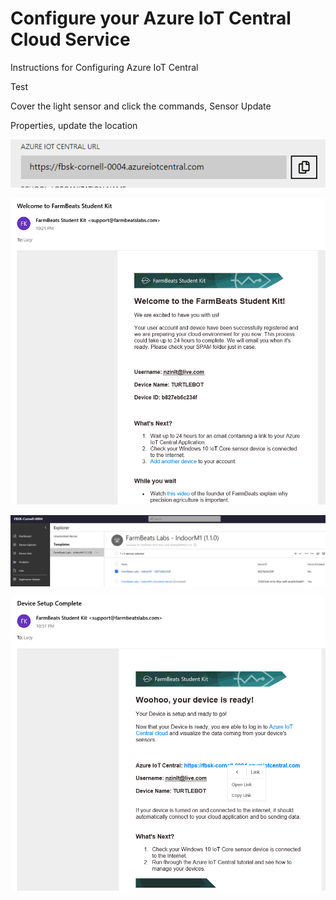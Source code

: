 Configure your Azure IoT Central Cloud Service
==============================================

Instructions for Configuring Azure IoT Central

Test

Cover the light sensor and click the commands, Sensor Update

Properties, update the location

![](media/0abd40202127cfb7e774f4692529e1b3.png)

![](media/7590cccb86a701bb4f9a03c9d2156b6c.png)

![](media/73881cfcbbeab92bdd42038b893cd434.png)

![](media/365f8888ae6f9d00250aacfb06954211.png)
